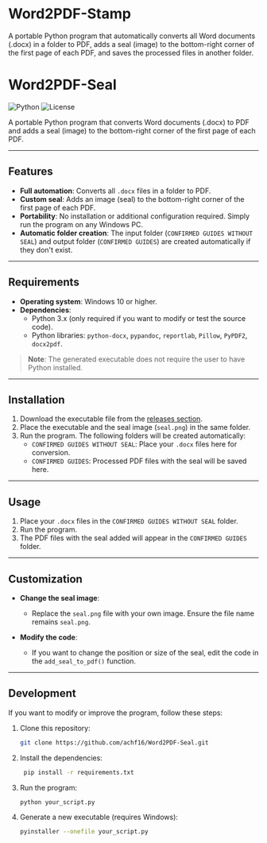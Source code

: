 # Word2PDF-Stamp
A portable Python program that automatically converts all Word documents (.docx) in a folder to PDF, adds a seal (image) to the bottom-right corner of the first page of each PDF, and saves the processed files in another folder.
# Word2PDF-Seal

![Python](https://img.shields.io/badge/Python-3.x-blue)
![License](https://img.shields.io/badge/License-MIT-green)

A portable Python program that converts Word documents (.docx) to PDF and adds a seal (image) to the bottom-right corner of the first page of each PDF.

---

## Features

- **Full automation**: Converts all `.docx` files in a folder to PDF.
- **Custom seal**: Adds an image (seal) to the bottom-right corner of the first page of each PDF.
- **Portability**: No installation or additional configuration required. Simply run the program on any Windows PC.
- **Automatic folder creation**: The input folder (`CONFIRMED GUIDES WITHOUT SEAL`) and output folder (`CONFIRMED GUIDES`) are created automatically if they don't exist.

---

## Requirements

- **Operating system**: Windows 10 or higher.
- **Dependencies**:
  - Python 3.x (only required if you want to modify or test the source code).
  - Python libraries: `python-docx`, `pypandoc`, `reportlab`, `Pillow`, `PyPDF2`, `docx2pdf`.

> **Note**: The generated executable does not require the user to have Python installed.

---

## Installation

1. Download the executable file from the [releases section](https://github.com/achf16/Word2PDF-Seal/releases).
2. Place the executable and the seal image (`seal.png`) in the same folder.
3. Run the program. The following folders will be created automatically:
   - `CONFIRMED GUIDES WITHOUT SEAL`: Place your `.docx` files here for conversion.
   - `CONFIRMED GUIDES`: Processed PDF files with the seal will be saved here.

---

## Usage

1. Place your `.docx` files in the `CONFIRMED GUIDES WITHOUT SEAL` folder.
2. Run the program.
3. The PDF files with the seal added will appear in the `CONFIRMED GUIDES` folder.

---

## Customization

- **Change the seal image**:
  - Replace the `seal.png` file with your own image. Ensure the file name remains `seal.png`.

- **Modify the code**:
  - If you want to change the position or size of the seal, edit the code in the `add_seal_to_pdf()` function.

---

## Development

If you want to modify or improve the program, follow these steps:

1. Clone this repository:
   ```bash
   git clone https://github.com/achf16/Word2PDF-Seal.git
2. Install the dependencies:
   ```bash
    pip install -r requirements.txt
3. Run the program:
   ```bash
   python your_script.py
5. Generate a new executable (requires Windows):
   ```bash
   pyinstaller --onefile your_script.py
